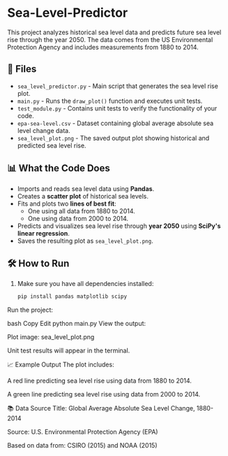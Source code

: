 # Sea-Level-Predictor

This project analyzes historical sea level data and predicts future sea level rise through the year 2050. The data comes from the US Environmental Protection Agency and includes measurements from 1880 to 2014.

## 📁 Files

- `sea_level_predictor.py` - Main script that generates the sea level rise plot.
- `main.py` - Runs the `draw_plot()` function and executes unit tests.
- `test_module.py` - Contains unit tests to verify the functionality of your code.
- `epa-sea-level.csv` - Dataset containing global average absolute sea level change data.
- `sea_level_plot.png` - The saved output plot showing historical and predicted sea level rise.

## 📊 What the Code Does

- Imports and reads sea level data using **Pandas**.
- Creates a **scatter plot** of historical sea levels.
- Fits and plots two **lines of best fit**:
  - One using all data from 1880 to 2014.
  - One using data from 2000 to 2014.
- Predicts and visualizes sea level rise through **year 2050** using **SciPy's linear regression**.
- Saves the resulting plot as `sea_level_plot.png`.

## 🛠️ How to Run

1. Make sure you have all dependencies installed:
   ```bash
   pip install pandas matplotlib scipy
Run the project:

bash
Copy
Edit
python main.py
View the output:

Plot image: sea_level_plot.png

Unit test results will appear in the terminal.

📈 Example Output
The plot includes:

A red line predicting sea level rise using data from 1880 to 2014.

A green line predicting sea level rise using data from 2000 to 2014.

📚 Data Source
Title: Global Average Absolute Sea Level Change, 1880-2014

Source: U.S. Environmental Protection Agency (EPA)

Based on data from: CSIRO (2015) and NOAA (2015)
